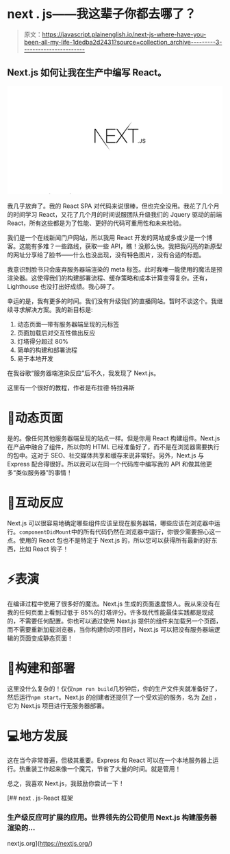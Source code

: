 # next . js——我这辈子你都去哪了？

> 原文：<https://javascript.plainenglish.io/next-js-where-have-you-been-all-my-life-1dedba2d2431?source=collection_archive---------3----------------------->

## Next.js 如何让我在生产中编写 React。

![](img/020ce2f0d911c9a0f7da12a7420d1ded.png)

我几乎放弃了。我的 React SPA 对代码来说很棒，但也完全没用。我花了几个月的时间学习 React，又花了几个月的时间说服团队升级我们的 Jquery 驱动的前端 React，所有这些都是为了性能、更好的代码可重用性和未来检验。

我们是一个在线新闻门户网站，所以我用 React 开发的网站或多或少是一个博客。这能有多难？一些路线，获取一些 API，瞧！没那么快。我把我闪亮的新原型的网址分享给了脸书——什么也没出现，没有特色图片，没有合适的标题。

我意识到脸书只会废弃服务器端渲染的 meta 标签。此时我唯一能使用的魔法是预渲染器。这使得我们的构建部署流程、缓存策略和成本计算变得复杂。还有，Lighthouse 也没打出好成绩。我心碎了。

幸运的是，我有更多的时间。我们没有升级我们的直播网站。暂时不谈这个。我继续寻求解决方案。我的新目标是:

1.  动态页面—带有服务器端呈现的元标签
2.  页面加载后对交互性做出反应
3.  灯塔得分超过 80%
4.  简单的构建和部署流程
5.  易于本地开发

在我谷歌“服务器端渲染反应”后不久，我发现了 Next.js。

这里有一个很好的教程，作者是布拉德·特拉弗斯

# 📃动态页面

是的。像任何其他服务器端呈现的站点一样。但是你用 React 构建组件。Next.js 在产品中融合了组件，所以你的 HTML 已经准备好了，而不是在浏览器需要执行的包中。这对于 SEO、社交媒体共享和缓存来说非常好。另外，Next.js 与 Express 配合得很好。所以我可以在同一个代码库中编写我的 API 和做其他更多“类似服务器”的事情！

# 💫互动反应

Next.js 可以很容易地确定哪些组件应该呈现在服务器端，哪些应该在浏览器中运行。`componentDidMount`中的所有代码仍然在浏览器中运行，你很少需要担心这一点。使用的 React 包也不是特定于 Next.js 的，所以您可以获得所有最新的好东西，比如 React 钩子！

# ⚡️表演

在编译过程中使用了很多好的魔法。Next.js 生成的页面速度惊人。我从来没有在我的任何页面上看到过低于 85%的灯塔评分。许多现代性能最佳实践都是现成的，不需要任何配置。你也可以通过使用 Next.js 提供的组件来加载另一个页面，而不需要重新加载浏览器，当你构建你的项目时，Next.js 可以把没有服务器端逻辑的页面变成静态页面！

# 🔧构建和部署

这里没什么复杂的！仅仅`npm run build`几秒钟后，你的生产文件夹就准备好了，然后运行`npm start`。Next.js 的创建者还提供了一个受欢迎的服务，名为 [Zeit](https://zeit.co/) ，它为 Next.js 项目进行无服务器部署。

# 💻地方发展

这在当今非常普遍，但极其重要。Express 和 React 可以在一个本地服务器上运行。热重装工作起来像一个魔咒，节省了大量的时间。就是管用！

总之，我喜欢 Next.js，我鼓励你尝试一下！

[](https://nextjs.org/) [## next . js-React 框架

### 生产级反应可扩展的应用。世界领先的公司使用 Next.js 构建服务器渲染的…

nextjs.org](https://nextjs.org/)